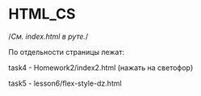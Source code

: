 # HTML_CS

/*См. index.html в руте.*/

По отдельности страницы лежат:

task4 - Homework2/index2.html (нажать на светофор)

task5 - lesson6/flex-style-dz.html
